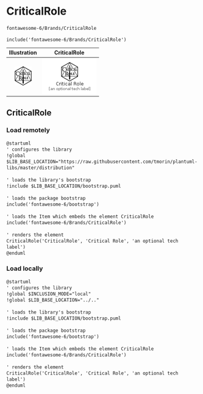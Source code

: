 # CriticalRole


```text
fontawesome-6/Brands/CriticalRole
```

```text
include('fontawesome-6/Brands/CriticalRole')
```



| Illustration | CriticalRole |
| :---: | :---: |
| ![illustration for Illustration](../../fontawesome-6/Brands/CriticalRole.png) | ![illustration for CriticalRole](../../fontawesome-6/Brands/CriticalRole.Local.png) |




## CriticalRole

### Load remotely
```plantuml
@startuml
' configures the library
!global $LIB_BASE_LOCATION="https://raw.githubusercontent.com/tmorin/plantuml-libs/master/distribution"

' loads the library's bootstrap
!include $LIB_BASE_LOCATION/bootstrap.puml

' loads the package bootstrap
include('fontawesome-6/bootstrap')

' loads the Item which embeds the element CriticalRole
include('fontawesome-6/Brands/CriticalRole')

' renders the element
CriticalRole('CriticalRole', 'Critical Role', 'an optional tech label')
@enduml
```

### Load locally
```plantuml
@startuml
' configures the library
!global $INCLUSION_MODE="local"
!global $LIB_BASE_LOCATION="../.."

' loads the library's bootstrap
!include $LIB_BASE_LOCATION/bootstrap.puml

' loads the package bootstrap
include('fontawesome-6/bootstrap')

' loads the Item which embeds the element CriticalRole
include('fontawesome-6/Brands/CriticalRole')

' renders the element
CriticalRole('CriticalRole', 'Critical Role', 'an optional tech label')
@enduml
```

